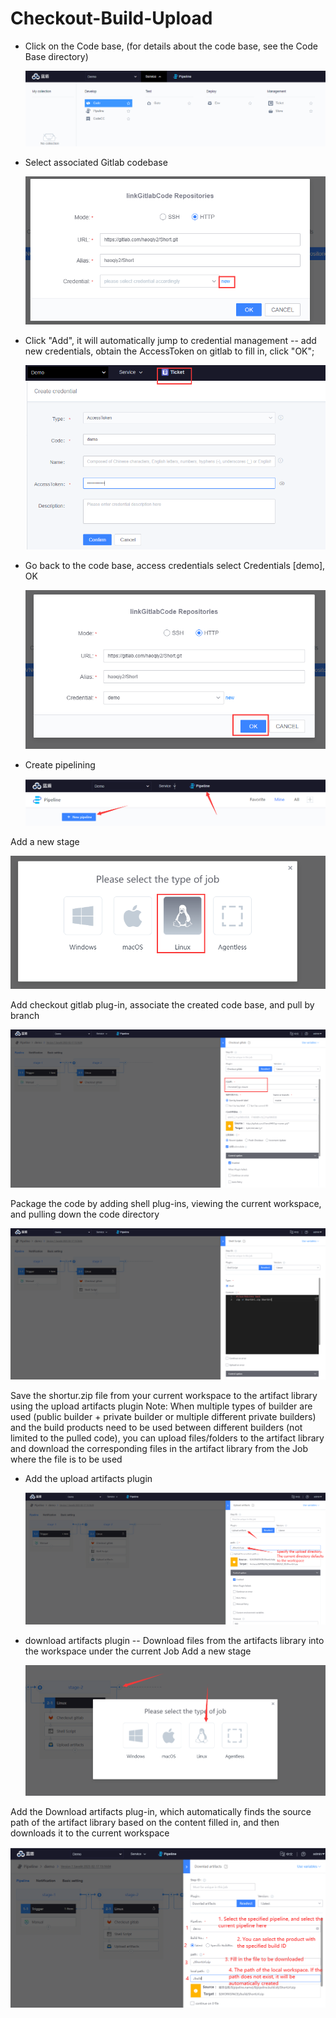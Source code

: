 # Checkout-Build-Upload

* Click on the Code base, (for details about the code base, see the Code Base directory)

  ![](../../.gitbook/assets/image-20211212214606792.png)

* Select associated Gitlab codebase

  ![](../../.gitbook/assets/image-20211205163725597.png)

* Click "Add", it will automatically jump to credential management -- add new credentials, obtain the AccessToken on gitlab to fill in, click "OK";

  ![](../../.gitbook/assets/image-20211205164052362.png)

* Go back to the code base, access credentials select Credentials [demo], OK

  ![](../../.gitbook/assets/image-20211205164627965.png)

* Create pipelining

  ![](../../.gitbook/assets/image-20211213100550657.png)

Add a new stage

![](../../.gitbook/assets/image-20211213100650213.png)

Add checkout gitlab plug-in, associate the created code base, and pull by branch

![](../../.gitbook/assets/image-20211205170423284.png)

Package the code by adding shell plug-ins, viewing the current workspace, and pulling down the code directory

![](../../.gitbook/assets/image-20211209202103728.png)

Save the shortur.zip file from your current workspace to the artifact library using the upload artifacts plugin
Note: When multiple types of builder are used (public builder + private builder or multiple different private builders) and the build products need to be used between different builders (not limited to the pulled code), you can upload files/folders to the artifact library and download the corresponding files in the artifact library from the Job where the file is to be used
* Add the upload artifacts plugin

  ![](../../.gitbook/assets/image-20211209202425994.png)

* download artifacts plugin -- Download files from the artifacts library into the workspace under the current Job
  Add a new stage

  ![](../../.gitbook/assets/image-20211209202505648.png)

Add the Download artifacts plug-in, which automatically finds the source path of the artifact library based on the content filled in, and then downloads it to the current workspace

![](../../.gitbook/assets/image-20211209203143751.png)